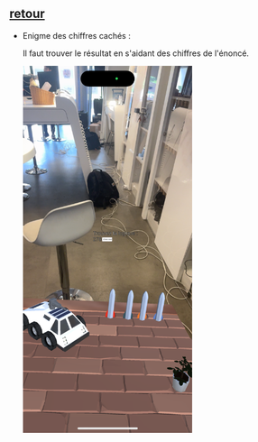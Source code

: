 ## [retour](/ressources/Enigmes.md)

- Enigme des chiffres cachés :
  
  Il faut trouver le résultat en s'aidant des chiffres de l'énoncé.

  <img src="/Images/IMG_1576.PNG" alt="Morse" width="300">

